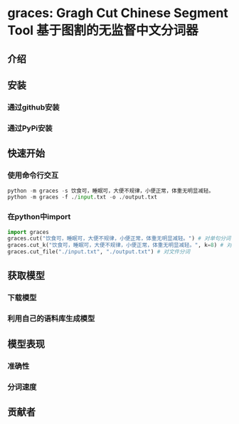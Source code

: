 # graces: Gragh Cut Chinese Segment Tool 基于图割的无监督中文分词器

## 介绍

## 安装

### 通过github安装

### 通过PyPi安装

## 快速开始

### 使用命令行交互
```python
python -m graces -s 饮食可，睡眠可，大便不规律，小便正常，体重无明显减轻。
python -m graces -f ./input.txt -o ./output.txt
```

### 在python中import
```python
import graces
graces.cut("饮食可，睡眠可，大便不规律，小便正常，体重无明显减轻。") # 对单句分词
graces.cut_k("饮食可，睡眠可，大便不规律，小便正常，体重无明显减轻。", k=8) # 对单句分词，指定词数
graces.cut_file("./input.txt", "./output.txt") # 对文件分词
```

## 获取模型

### 下载模型

### 利用自己的语料库生成模型

## 模型表现

### 准确性

### 分词速度

## 贡献者

